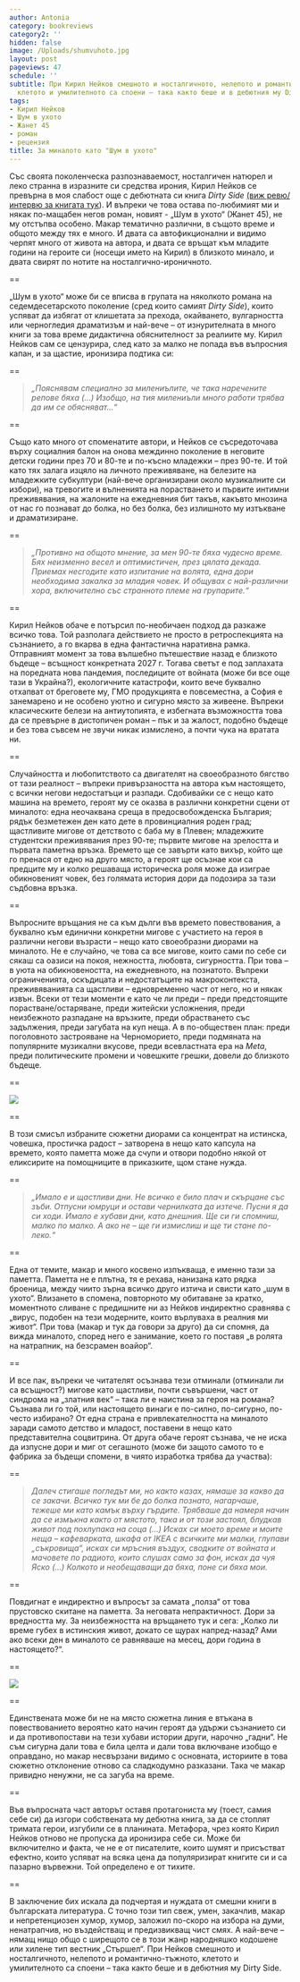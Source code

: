 ```yaml
---
author: Antonia
category: bookreviews
category2: ''
hidden: false
image: /Uploads/shumvuhoto.jpg
layout: post
pageviews: 47
schedule: ''
subtitle: При Кирил Нейков смешното и носталгичното, нелепото и романтично-тъжното,
  клетото и умилителното са споени – така както беше и в дебютния му Dirty Side
tags:
- Кирил Нейков
- Шум в ухото
- Жанет 45
- роман
- рецензия
title: За миналото като "Шум в ухото"
---
```


Със своята поколенческа разпознаваемост, носталгичен натюрел и леко странна в изразните си средства ирония, Кирил Нейков се превърна в моя слабост още с дебютната си книга *Dirty Side* [(виж ревю/интервю за книгата тук](https://literaturnirazgovori.com/interviews/2022/03/29/07-49-%D0%BA%D0%B8%D1%80%D0%B8%D0%BB-%D0%BD%D0%B5%D0%B9%D0%BA%D0%BE%D0%B2-%D0%B7%D0%B0-dirty-side-%D0%B2%D1%80%D0%B5%D0%BC%D0%B5%D1%82%D0%BE-%D0%BD%D0%B5-%D0%B5-%D0%B2%D1%80%D0%B0%D0%B3-%D1%85%D0%B0%D1%80%D0%B5%D1%81%D0%B2%D0%B0%D0%BC-%D1%82%D0%BE%D0%B7%D0%B8-%D0%BF%D1%80%D0%BE%D1%86%D0%B5%D1%81-%D0%BD%D0%B0-%D0%B4%D0%B5%D1%81%D1%82%D1%80%D1%83%D0%BA%D1%82%D0%B8%D0%B2%D0%BD%D0%BE-%D0%BE%D0%B1%D0%BD%D0%BE%D0%B2%D0%BB%D0%B5%D0%BD%D0%B8%D0%B5.html)). И въпреки че това остава по-любимият ми и някак по-мащабен негов роман, новият - „Шум в ухото“ (Жанет 45), не му отстъпва особено. Макар тематично различни, в същото време и общото между тях е много. И двата са автофикционални и видимо черпят много от живота на автора, и двата се връщат към младите години на героите си (носещи името на Кирил) в близкото минало, и двата свирят по нотите на   носталгично-ироничното.

\==

„Шум в ухото“ може би се вписва в групата на няколкото романа на седемдесетарското поколение (сред които самият *Dirty Side*), които успяват да избягат от клишетата за прехода, окайването, вулгарността или черногледия драматизъм и най-вече – от изнурителната в много книги за това време дидактична обяснителност за реалиите му. Кирил Нейков сам се цензурира, след като за малко не попада във въпросния капан, и за щастие, иронизира подтика си:

\==

> *„Пояснявам специално за милениълите, че така наречените репове бяха (...) Изобщо, на тия милениъли много работи трябва да им се обясняват...“*

\==

Също като много от споменатите автори, и Нейков се съсредоточава върху социалния балон на онова междинно поколение в неговите детски години през 70 и 80-те и по-късно младежки – през 90-те. И той като тях залага изцяло на личното преживяване, на белезите на младежките субкултури (най-вече организирани около музикалните си избори), на тревогите и вълненията на порастването и първите интимни преживявания, на жалоните на ежедневния бит такъв, какъвто мнозина от нас го познават до болка, но без болка, без излишното му изтъкване и драматизиране. 

\==

> *„Противно на общото мнение, за мен 90-те бяха чудесно време. Бях неизменно весел и оптимистичен, през цялата декада. Приемах несгодите като изпитание на волята, една дори необходима закалка за младия човек. И общувах с най-различни хора, включително със странното племе на групарите.“*

\==

Кирил Нейков обаче е потърсил по-необичаен подход да разкаже всичко това. Той разполага действието не просто в ретроспекцията на съзнанието, а го вкарва в една фантастична наративна рамка. Отправният момент за това вълшебно пътешествие назад e близкото бъдеще – всъщност конкретната 2027 г. Тогава светът е под заплахата на поредната нова пандемия, последиците от войната (може би все още тази в Украйна?), екологичните катастрофи, които вече буквално отхапват от бреговете му, ГМО продукцията е повсеместна, а София е занемарено и не особено уютно и сигурно място за живеене. Въпреки класическите белези на антиутопията, е избегната възможността това да се превърне в дистопичен роман – пък и за жалост, подобно бъдеще и без това съвсем не звучи никак измислено, а почти чука на вратата ни. 

\==

Случайността и любопитството са двигателят на своеобразното бягство от тази реалност – въпреки привързаността на автора към настоящето, с всички негови недостатъци и разпади. Сдобивайки се с нещо като машина на времето, героят му се оказва в различни конкретни сцени от миналото: една неочаквана среща в предосвобожденска България; рядък безметежен ден като дете в провинциалния роден град; щастливите мигове от детството с баба му в Плевен; младежките студентски преживявания през 90-те; първите мигове на зрелостта и първата паметна връзка. Времето ще се завърти като вихър, който ще го пренася от едно на друго място, а героят ще осъзнае кои са предците му и колко решаваща историческа роля може да изиграе обикновеният човек, без голямата история дори да подозира за тази съдбовна връзка. 

\==

Въпросните връщания не са към дълги във времето повествования, а буквално към единични конкретни мигове с участието на героя в различни негови възрасти – нещо като своеобразни диорами на миналото. Не е случайно, че това са все мигове, които сами по себе си сякаш са оазиси на покоя, нежността, любовта, сигурността. При това – в уюта на обикновеността, на ежедневното, на познатото. Въпреки ограниченията, оскъдицата и недостатъците на макроконтекста, преживяванията са щастливи – едновременно част от него, но и някак извън. Всеки от тези моменти е като че ли преди – преди предстоящите порастване/остаряване, преди житейски усложнения, преди неизбежното разпадане на връзките, преди обрастването със задължения, преди загубата на куп неща. А в по-обществен план: преди поголовното застрояване на Черноморието, преди подмяната на популярните музикални вкусове, преди всевластната ера на *Meta*, преди политическите промени и човешките грешки, довели до близкото бъдеще. 

\==

![](/Uploads/kirilneykov.jpg)

\==

В този смисъл избраните сюжетни диорами са концентрат на истинска, човешка, простичка радост – затворена в нещо като капсула на времето, която паметта може да счупи и отвори подобно някой от еликсирите на помощниците в приказките, щом стане нужда. 

\==

> *„Имало е и щастливи дни. Не всичко е било плач и скърцане със зъби. Отпусни юмруци и остави чернилката да изтече. Пусни я да си ходи. Имало е хубави дни, като днешния. Ще си ги спомниш, малко по малко. А ако не – ще ги измислиш и ще ти стане по-леко.“*

\==

Една от темите, макар и много косвено изпъкваща, е именно тази за паметта. Паметта не е плътна, тя е рехава, нанизана като рядка броеница, между чиито зърна всичко друго изтича и свисти като „шум в ухото“. Влизането в спомена, повторното му обитаване за кратко, моментното сливане с предишните ни аз Нейков индиректно сравнява с „вирус, подобен на тези модерните, които върлуваха в реалния ми живот“. При това (макар и тук да говори за друго) да си спомня, да вижда миналото, според него е занимание, което го поставя „в ролята на натрапник, на безсрамен воайор“. 

\==

И все пак, въпреки че читателят осъзнава тези отминали (отминали ли са всъщност?) мигове като щастливи, почти съвършени, част от синдрома на „златния век“ – така ли е наистина за героя на романа? Съзнава ли го той, или настоящето винаги е по-силно, по-сигурно, по-често избирано? От една страна е привлекателността на миналото заради самото детство и младост, поставени в нещо като представителна соцвитрина. От друга обаче героят съзнава, че не иска да изпусне дори и миг от сегашното (може би защото самото то е фабрика за бъдещи спомени, в чиято изработка трябва да участва):

\==

> *Далеч стигаше погледът ми, но както казах, нямаше за какво да се закачи. Всичко тук ми бе до болка познато, нагарчаше, тежеше ми като камък върху гърдите. Трябваше да намеря начин да се измъкна както от мястото, така и от този застоял, блудкав живот под похлупака на соца (…) Исках си моето време и моите неща – кафеварката, шкафа от IKEA с всичките ми малки, глупави „съкровища“, исках си мръсния въздух, сводките от войната и мачовете по радиото, които слушах само за фон, исках да чуя Яско (…) Колкото и необещаващи да бяха, поне си бяха мои.*

\==

Повдигнат е индиректно и въпросът за самата „полза“ от това прустовско скитане на паметта. За неговата непрактичност. Дори за вредността му. За неизбежността на връщането тук и сега: „Колко ли време губех в истинския живот, докато се щурах напред-назад? Ами ако всеки ден в миналото се равняваше на месец, дори година в настоящето?“.

\==

![](/Uploads/dirty-side.jpg)

\==

Единствената може би не на място сюжетна линия е втъкана в повествованието вероятно като начин героят да удържи съзнанието си и да противопостави на тези хубави истории други, нарочно „гадни“. Не съм сигурна дали това е била целта и дали това включване изобщо е оправдано, но макар несвързани видимо с основната, историите в това сюжетно отклонение отново са сладкодумно разказани. Така че макар привидно ненужни, не са загуба на време. 

\==

Във въпросната част авторът оставя протагониста му (тоест, самия себе си) да изгори собствената му дебютна книга, за да се стоплят тримата герои, изгубили се в планината. Метафора, чрез която Кирил Нейков отново не пропуска да иронизира себе си. Може би включително и факта, че не е от писателите, които шумят и присъстват ефектно, които успяват на всяка цена да популяризират книгите си и са пазарно вървежни. Той определено е от тихите.  

\==

В заключение бих искала да подчертая и нуждата от смешни книги в българската литература. С точно този тип свеж, умен, закачлив, макар и непретенциозен хумор, хумор, заложил по-скоро на избора на думи, ненатрапчив, но въздействащ и предизвикващ чист смях. А най-вече – нямащ нищо общо с ширещото се в този жанр народняшко кодошене или хилене тип вестник „Стършел“. При Нейков смешното и носталгичното, нелепото и романтично-тъжното, клетото и умилителното са споени –  така както беше и в дебютния му Dirty Side.